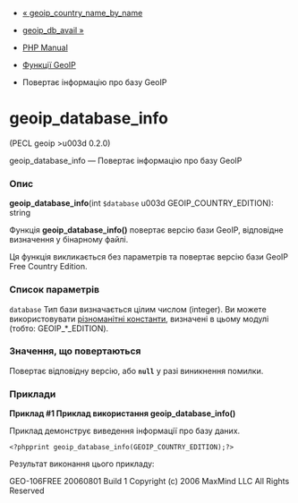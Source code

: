 - [« geoip_country_name_by_name](function.geoip-country-name-by-name.md)
- [geoip_db_avail »](function.geoip-db-avail.md)

- [PHP Manual](index.md)
- [Функції GeoIP](ref.geoip.md)
- Повертає інформацію про базу GeoIP

# geoip_database_info

(PECL geoip \>u003d 0.2.0)

geoip_database_info — Повертає інформацію про базу GeoIP

### Опис

**geoip_database_info**(int `$database` u003d GEOIP_COUNTRY_EDITION): string

Функція **geoip_database_info()** повертає версію бази GeoIP,
відповідне визначення у бінарному файлі.

Ця функція викликається без параметрів та повертає версію бази GeoIP
Free Country Edition.

### Список параметрів

`database`
Тип бази визначається цілим числом (integer). Ви можете використовувати
[різноманітні константи](geoip.constants.md), визначені в цьому
модулі (тобто: GEOIP\_\*\_EDITION).

### Значення, що повертаються

Повертає відповідну версію, або **`null`** у разі виникнення
помилки.

### Приклади

**Приклад #1 Приклад використання **geoip_database_info()****

Приклад демонструє виведення інформації про базу даних.

` <?phpprint geoip_database_info(GEOIP_COUNTRY_EDITION);?> `

Результат виконання цього прикладу:

GEO-106FREE 20060801 Build 1 Copyright (c) 2006 MaxMind LLC All Rights Reserved
